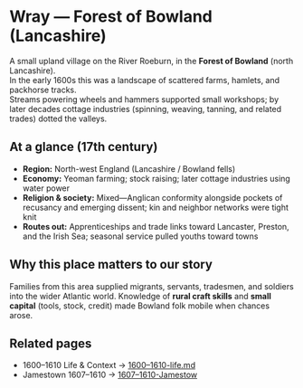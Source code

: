 # Wray — Forest of Bowland (Lancashire)

A small upland village on the River Roeburn, in the **Forest of Bowland** (north Lancashire).  
In the early 1600s this was a landscape of scattered farms, hamlets, and packhorse tracks.  
Streams powering wheels and hammers supported small workshops; by later decades cottage
industries (spinning, weaving, tanning, and related trades) dotted the valleys.

## At a glance (17th century)
- **Region:** North-west England (Lancashire / Bowland fells)
- **Economy:** Yeoman farming; stock raising; later cottage industries using water power
- **Religion & society:** Mixed—Anglican conformity alongside pockets of recusancy and
  emerging dissent; kin and neighbor networks were tight knit
- **Routes out:** Apprenticeships and trade links toward Lancaster, Preston, and the Irish Sea;
  seasonal service pulled youths toward towns

## Why this place matters to our story
Families from this area supplied migrants, servants, tradesmen, and soldiers into the wider
Atlantic world. Knowledge of **rural craft skills** and **small capital** (tools, stock, credit)
made Bowland folk mobile when chances arose.

## Related pages
- 1600–1610 Life & Context → [1600–1610-life.md](../decades/1600-1610/1600-1610-life.md)
- Jamestown 1607–1610 → [1607–1610-Jamestow]()
